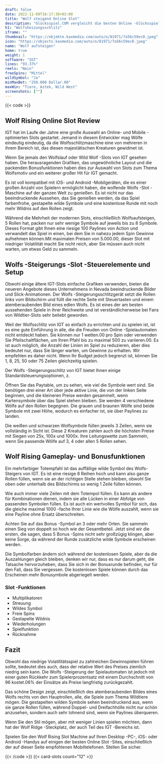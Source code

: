 ```yaml
---
draft: false
date: 2022-11-09T16:17:38+03:00
title: "Wolf steigend Online Slot"
description: "Glücksspiel.COM vergleicht die besten Online -Glücksspiel -Sites und -spiele der Kanada.  Unabhängige Produktbewertungen und exklusive Anmeldeangebote. Jetzt spielen!"
h1: "Wolfsheizungsschlitz"
iframe: ""
thumbnail: "https://objekte.kaxmedia.com/auto/o/81971/7a56c59ec0.jpeg"
icon: "https://objects.kaxmedia.com/auto/o/81971/7a56c59ec0.jpeg"
name: "Wolf aufsteigen"
home: true
weight: 1
software: "IGT"
lines: "93.37%"
reels: "Nein"
freeSpins: "Mittel"
wildSymbol: "Ja"
minMaxBet: "250.000 Dollar.00"
maxWin: "Tiere, Aztek, Wild West"
screenshots: [""]
---
```


{{< code >}}<h2>Wolf Rising Online Slot Review</h2><p>IGT hat im Laufe der Jahre eine große Auswahl an Online- und Mobile -optimierten Slots gestartet. Jemand in diesem Entwickler mag Wölfe eindeutig eindeutig, da die Wolfsschlitzmaschine eine von mehreren in ihrem Bereich ist, das diesen majestätischen Kreaturen gewidmet ist.</p><p>Wenn Sie jemals den Wolfslauf oder Wild Wolf -Slots von IGT gesehen haben. Die herausragenden Grafiken, das ungewöhnliche Layout und die packenden Bonusfunktionen haben dies zur Auswahl von Slots zum Thema Wolfsmotiv und ein weiterer großer Hit für IGT gemacht.</p><p>Es ist voll kompatibel mit iOS- und Android -Mobilgeräten, die es einer großen Anzahl von Spielern ermöglicht haben, die wolfende Wolfs -Slot -Maschine auf der ganzen Welt zu genießen. Es ist nicht nur das beeindruckende Aussehen, das Sie genießen werden, da das Spiel farbenfrohe, gestapelte wilde Symbole und eine kostenlose Runde mit noch mehr Wildnis auf den Rollen zeigt.</p><p>Während die Mehrheit der modernen Slots, einschließlich Wolfsaufsteigen, 5 Rollen hat, packen nur sehr wenige Symbole auf jeweils bis zu 8 Symbole. Dieses Format gibt Ihnen eine riesige 100 Paylines von Action und verwandelt das Spiel in einen, bei dem Sie in nahezu jedem Spin Gewinne aufnehmen können.Mit maximalen Preisen von 5.000.00, dieser Slot mit niedriger Volatilität macht Sie nicht reich, aber Sie müssen auch nicht warten, um etwas Geld zu sammeln.</p><h2>Wolfs -Steigerungs -Slot -Steuerelemente und Setup</h2><p>Obwohl einige ältere IGT-Slots einfache Grafiken verwenden, bieten die neueren Angebote dieses Unternehmens in Nevada beeindruckende Bilder und Slick-Animationen. Der Wolfs -Steigerungsschlitzgerät setzt die Rollen links vom Bildschirm und füllt die rechte Seite mit Steuertasten und einem atemberaubenden Bild eines edlen Wolfs. Es ist eines der am besten aussehenden Spiele in ihrer Reichweite und ist verständlicherweise bei Fans von Wildtier-Slots sehr beliebt geworden.</p><p>Weil der Wolfsschlitz von IGT so einfach zu errichten und zu spielen ist, ist es eine gute Einführung in alle, die die Freuden von Online -Spielautomaten nicht entdeckt haben. Sie können nur 1 wetten.00 pro Spin oder verwenden Sie Pfeilschaltflächen, um Ihren Pfahl bis zu maximal 500 zu variieren.00. Es ist auch möglich, die Anzahl der Linien im Spiel zu reduzieren, aber dies bedeutet nur, dass Sie länger warten, um Gewinne zu erhalten. Wir empfehlen es daher nicht. Wenn Ihr Budget jedoch begrenzt ist, können Sie 1, 8, 25, 50 oder 75 Zeilen gleichzeitig spielen.</p><p>Der Wolfs -Steigerungsschlitz von IGT bietet Ihnen einige Standardsteuerungsoptionen, z.</p><p>Öffnen Sie das Paytable, um zu sehen, wie viel die Symbole wert sind. Sie benötigen drei einer Art über jede aktive Linie, die von der linken Seite beginnen, und die kleineren Preise werden gesammelt, wenn Kartensymbole über das Spiel stehen bleiben. Sie werden 4 verschiedene Wölfe auf den Rollen begegnen. Die grauen und braunen Wölfe sind beide Symbole mit zwei Höhe, wodurch es einfacher ist, sie über Paylines zu landen.</p><p>Die weißen und schwarzen Wolfsymbole füllen jeweils 3 Zeilen, wenn sie vollständig in Sicht ist. Diese 2 Kreaturen zahlen auch die höchsten Preise mit Siegen von 25x, 100x und 1000x. Ihre Leitungswette zum Sammeln, wenn Sie passende Wölfe auf 3, 4 oder allen 5 Rollen sehen.</p><h2>Wolf Rising Gameplay- und Bonusfunktionen</h2><p>Ein mehrfarbiger Totempfahl ist das auffällige wilde Symbol des Wolfs-Steigers von IGT. Es ist eine riesige 8 Reihen hoch und kann also ganze Rollen füllen, wenn sie an der richtigen Stelle stehen bleiben, obwohl Sie oben oder unterhalb des Bildschirms so wenig 1 Zeile füllen können.</p><p>Wie auch immer viele Zeilen mit dem Totempol füllen. Es kann als andere für Kombinationen dienen, indem sie alle Lücken in einer Abfolge von passenden Symbolen füllen. Es ist auch ein wertvolles Symbol für sich, das die gleiche maximal 1000 -fache Ihrer Linie wie die Wölfe auszahlt, wenn sie eine Payline ohne Ersatz überschreiten.</p><p>Achten Sie auf das Bonus -Symbol an 3 oder mehr Orten. Sie sammeln einen Sieg von doppelt so hoch wie der Gesamtbeteil. Jetzt sind wir die ersten, die sagen, dass 5 Bonus -Spins nicht sehr großzügig klingen, aber keine Sorge, da während der Runde zusätzliche wilde Symbole erscheinen werden.</p><p>Die Symbolfarben ändern sich während der kostenlosen Spiele, aber da die Auszahlungen gleich bleiben, denken wir nur, dass es nur darum geht, die Tatsache hervorzuheben, dass Sie sich in der Bonusrunde befinden, nur für den Fall, dass Sie vergessen. Die kostenlosen Spiele können durch das Erscheinen mehr Bonusymbole abgeriegelt werden.</p><h3>
Slot -Funktionen</h3><ul>
<li></span>
Multiplikatoren</li>
<li></span>
Streuung</li>
<li></span>
Wildes Symbol</li>
<li></span>
Freie Spins</li>
<li></span>
Gestapelte Wildnis</li>
<li></span>
Wiederholungen</li>
<li></span>
Spielfunktion</li>
<li></span>
Rücknahme</li></ul><h2>Fazit</h2><p>Obwohl das niedrige Volatilitätsspiel zu zahlreichen Gewinnspielen führen sollte, bedeutet dies auch, dass der relative Wert des Preises ziemlich niedrig sein kann. Die Wolfs -Steigerung der Spielautomaten ist jedoch mit einer guten Rückkehr zum Spielerprozentsatz mit einem Durchschnitt von 96 kostet.06% der Einsätze als Preise langfristig zurückgezahlt.</p><p>Das schöne Design zeigt, einschließlich des atemberaubenden Bildes eines Wolfs rechts von den Hauptrollen, alle, die Spiele zum Thema Wildtiere mögen. Die gestapelten wilden Symbole sehen beeindruckend aus, wenn sie ganze Rollen füllen, während Doppel- und Dreifachhölle nicht nur schön anzusehen, sondern auch sehr lohnend sind, wenn sie Paylines überqueren.</p><p>Wenn Sie den Stil mögen, aber mit weniger Linien spielen möchten, dann hat der Wolf Ridge -Steckplatz, der auch Teil des IGT -Bereichs ist.</p><p>Spielen Sie den Wolf Rising Slot Machine auf Ihren Desktop -PC-, iOS- oder Android -Handys auf einigen der besten Online Slot -Sites, einschließlich der auf dieser Seite empfohlenen Mobiltelefonen. Stellen Sie sicher.</p>{{< /code >}}
 {{< card-slots count="12" >}}